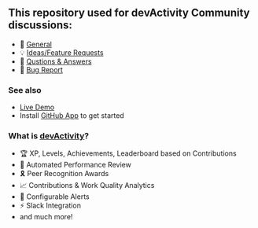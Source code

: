 ## This repository used for devActivity Community discussions:
- 💬 [General](https://github.com/orgs/dev-activity/discussions/categories/general)
- 💡 [Ideas/Feature Requests](https://github.com/orgs/dev-activity/discussions/categories/ideas-feature-requests)
- 🙏 [Qustions & Answers](https://github.com/orgs/dev-activity/discussions/categories/q-a)
- 🐞 [Bug Report](https://github.com/orgs/dev-activity/discussions/categories/report-a-bug)

### See also
- [Live Demo](https://demo.devactivity.com)
- Install [GitHub App](https://github.com/apps/devactivity-app) to get started

### What is [devActivity](https://devactivity.com)?
- 🏆 XP, Levels, Achievements, Leaderboard based on Contributions
- 🪪 Automated Performance Review
- 🎗 Peer Recognition Awards
- 📈 Contributions & Work Quality Analytics
- 🔔 Configurable Alerts
- ⚡ Slack Integration
- and much more!
